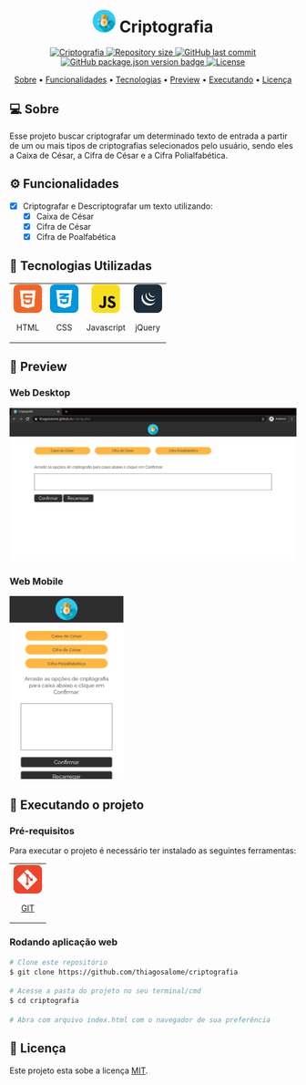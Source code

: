 <!-- Logo -->
<h1 align="center">
  <img src="./.github/icon.png" alt="Icon" width="40">
  Criptografia
</h1>

<!-- Badges -->
<p align="center">
  <a href="https://thiagosalome.github.io/dragon-crypt/dist/" target="_blank"><img alt="Criptografia" title="Criptografia" src="https://img.shields.io/badge/Aplica%C3%A7%C3%A3o-Criptografia-FFB742" />
  <img alt="Repository size" src="https://img.shields.io/github/repo-size/thiagosalome/criptografia?color=FFB742">
  <img alt="GitHub last commit" src="https://img.shields.io/github/last-commit/thiagosalome/criptografia?color=FFB742">
  <img alt="GitHub package.json version badge" src="https://img.shields.io/github/downloads/thiagosalome/criptografia/total?color=FFB742">
  <img alt="License" src="https://img.shields.io/badge/license-MIT-8257E5?color=FFB742">
</p>

<!-- Indice-->
<p align="center">
 <a href="#computer-sobre">Sobre</a> •
 <a href="#gear-funcionalidades">Funcionalidades</a> •
 <a href="#wrench-tecnologias-utilizadas">Tecnologias</a> •
 <a href="#movie_camera-preview">Preview</a> •
 <a href="#rocket-executando-o-projeto">Executando</a> •
 <a href="#memo-licença">Licença</a>
</p>

## :computer: Sobre

Esse projeto buscar criptografar um determinado texto de entrada a partir de um ou mais tipos de criptografias selecionados pelo usuário, sendo eles a Caixa de César, a Cifra de César e a Cifra Polialfabética.

## :gear: Funcionalidades

- [x] Criptografar e Descriptografar um texto utilizando:
  - [x] Caixa de César
  - [x] Cifra de César
  - [x] Cifra de Poalfabética

## :wrench: Tecnologias Utilizadas

<table>
  <tbody>
    <tr>
      <td align="center">
        <img src="https://raw.githubusercontent.com/thiagosalome/technologies-icons/master/html.png" width='50' alt="Pug">
        <p>HTML</p>
      </td>
      <td align="center">
        <img src="https://raw.githubusercontent.com/thiagosalome/technologies-icons/master/css.png" width='50' alt="SASS">
        <p>CSS</p>
      </td>
      <td align="center">
        <img src="https://raw.githubusercontent.com/thiagosalome/technologies-icons/master/javascript.png" width='50' alt="Javascript">
        <p>Javascript</p>
      </td>
      <td align="center">
        <img src="https://raw.githubusercontent.com/thiagosalome/technologies-icons/master/jquery.png" width='50' alt="Webpack">
        <p>jQuery</p>
      </td>
    </tr>
  </tbody>
</table>

## :movie_camera: Preview

### Web Desktop

<img src="./.github/preview-web-desktop.gif" alt="Preview Web Desktop" title="Preview Web Desktop">

### Web Mobile

<img width="200" src="./.github/preview-web-mobile.gif" alt="Preview Web Mobile" title="Preview Web Mobile">

## :rocket: Executando o projeto

### Pré-requisitos

Para executar o projeto é necessário ter instalado as seguintes ferramentas:

<table>
  <tbody>
    <tr>
      <td align="center">
        <a href='https://git-scm.com/downloads' target='_blank'>
          <img src="https://raw.githubusercontent.com/thiagosalome/technologies-icons/master/git.png" width='50' alt="GIT">
          <p>GIT</p>
        </a>
      </td>
    </tr>
  </tbody>
</table>

### Rodando aplicação web

```bash
# Clone este repositório
$ git clone https://github.com/thiagosalome/criptografia

# Acesse a pasta do projeto no seu terminal/cmd
$ cd criptografia

# Abra com arquivo index.html com o navegador de sua preferência
```

## :memo: Licença

Este projeto esta sobe a licença [MIT](./LICENCE).
